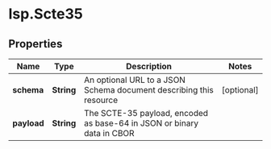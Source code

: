 # Isp.Scte35

## Properties

Name | Type | Description | Notes
------------ | ------------- | ------------- | -------------
**schema** | **String** | An optional URL to a JSON Schema document describing this resource | [optional] 
**payload** | **String** | The SCTE-35 payload, encoded as base-64 in JSON or binary data in CBOR | 


